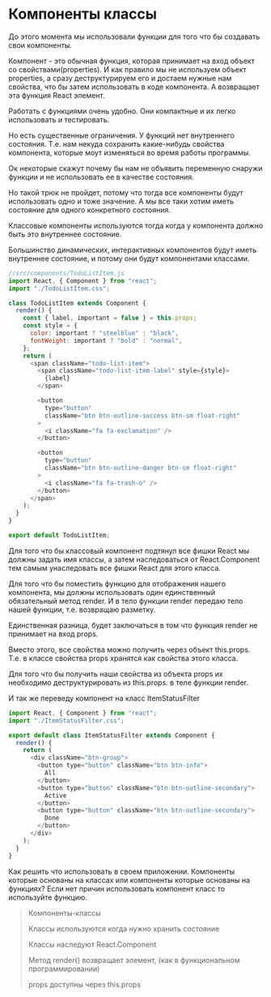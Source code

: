 # Компоненты классы

До этого момента мы использовали функции для того что бы создавать свои компоненты.

Компонент - это обычная функция, которая принимает на вход объект со свойствами(properties). И как правило мы не используем объект properties, а сразу деструктурируем его и достаем нужные нам свойства, что бы затем использовать в коде компонента. А возвращает эта функция React элемент.

Работать с функциями очень удобно. Они компактные и их легко использовать и тестировать.

Но есть существенные ограничения. У функций нет внутреннего состояния. Т.е. нам некуда сохранить какие-нибудь свойства компонента, которые моут изменяться во время работы программы.

Ок некоторые скажут почему бы нам не объявить переменную снаружи функции и не использовать ее в качестве состояния. 

Но такой трюк не пройдет, потому что тогда все компоненты будут использовать одно и тоже значение. А мы все таки хотим иметь состояние для одного конкретного состояния.


Классовые компоненты используются тогда когда у компонента должно быть это внутреннее состояние.

Большинство динамических, интерактивных компонентов будут иметь внутреннее состояние, и потому они будут компонентами классами.

```js
//src/components/TodoListItem.js
import React, { Component } from "react";
import "./TodoListItem.css";

class TodoListItem extends Component {
  render() {
    const { label, important = false } = this.props;
    const style = {
      color: important ? "steelblue" : "black",
      fontWeight: important ? "bold" : "normal",
    };
    return (
      <span className="todo-list-item">
        <span className="todo-list-item-label" style={style}>
          {label}
        </span>

        <button
          type="button"
          className="btn btn-outline-success btn-sm float-right"
        >
          <i className="fa fa-exclamation" />
        </button>

        <button
          type="button"
          className="btn btn-outline-danger btn-sm float-right"
        >
          <i className="fa fa-trash-o" />
        </button>
      </span>
    );
  }
}

export default TodoListItem;

```

Для того что бы классовый компонент подтянул все фишки React мы должны задать имя классы, а затем наследоваться от React.Component тем самым унаследовать все фишки React для этого класса.

Для того что бы поместить функцию для отображения нашего компонента, мы должны использовать один единственный обязательный метод render. И в тело функции render передаю тело нашей функции, т.е. возвращаю разметку.


Единственная разница, будет заключаться в том что функция render не принимает на вход props.

Вместо этого, все свойства можно получить через объект this.props. Т.е. в классе свойства props хранятся как свойства этого класса.

Для того что бы получить наши свойства из объекта props их необходимо деструктурировать из this.props. в теле функции render.

И так же переведу компонент на класс ItemStatusFilter

```js
import React, { Component } from "react";
import "./ItemStatusFilter.css";

export default class ItemStatusFilter extends Component {
  render() {
    return (
      <div className="btn-group">
        <button type="button" className="btn btn-info">
          All
        </button>
        <button type="button" className="btn btn-outline-secondary">
          Active
        </button>
        <button type="button" className="btn btn-outline-secondary">
          Done
        </button>
      </div>
    );
  }
}

```

Как решить что использовать в своем приложении. Компоненты которые основаны на классах или компоненты которые основаны на функциях? Если нет причин использовать компонент класс то используйте функцию.


> Компоненты-классы
> 
> Классы используются когда нужно хранить состояние
> 
> Классы наследуют React.Component
> 
> Метод render() возвращает элемент, (как в функциональном программировании)
> 
> props доступны через this.props
